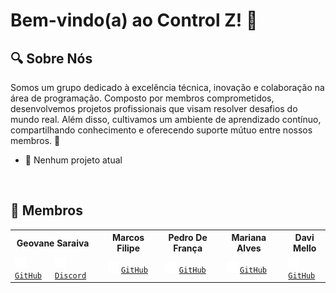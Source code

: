 # Bem-vindo(a) ao Control Z! 🚀

## 🔍 Sobre Nós 
Somos um grupo dedicado à excelência técnica, inovação e colaboração na área de programação. Composto por membros comprometidos, desenvolvemos projetos profissionais que visam resolver desafios do mundo real. Além disso, cultivamos um ambiente de aprendizado contínuo, compartilhando conhecimento e oferecendo suporte mútuo entre nossos membros. 🤝
- 🛑 Nenhum projeto atual

&nbsp;
## 👥 Membros  
<table>
    <tr>
        <th colspan="2">Geovane Saraiva</th>
        <th></th>
        <th colspan="2">Marcos Filipe</th>
        <th></th>
        <th colspan="2">Pedro De França</th>
        <th></th>
        <th colspan="2">Mariana Alves</th>
        <th></th>
        <th colspan="2">Davi Mello</th>
    </tr>
    <tr>
        <td><img src="github-mark-white.svg" width="17" height="17" /> <code><a href="https://github.com/0LostConnection">GitHub</a></code></td>
        <td><img src="discord-mark-white.svg" width="17" height="17" /> <code><a href="https://discord.com/users/437249534096048130">Discord</a></code></img></td>
        <td></td>
        <td colspan="2"><img src="github-mark-white.svg" width="17" height="17" /> <code><a href="https://github.com/Kanelaaa">GitHub</a></code></td>
        <td></td>
        <td colspan="2"><img src="github-mark-white.svg" width="17" height="17" /> <code><a href="https://github.com/ControlZ-DevTeam">GitHub</a></code></td>
        <td></td>
        <td colspan="2"><img src="github-mark-white.svg" width="17" height="17" /> <code><a href="https://github.com/ControlZ-DevTeam">GitHub</a></code></td>
        <td></td>
        <td colspan="2"><img src="github-mark-white.svg" width="17" height="17" /> <code><a href="https://github.com/ControlZ-DevTeam">GitHub</a></code></td>
</table>
